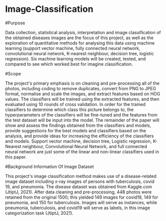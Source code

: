 # Image-Classification
#Purpose  

Data collection, statistical analysis, interpretation and image classification of the obtained diseases images  are the focus of this project, as well as the exploration of quantitative methods for analysing this data using machine learning (support vector machine, fully connected neural network, convolutional neural network, K-nearest neighbour, decision tree, logistic regression). Six machine learning models will be created, tested, and compared to see which worked best for imagine classification. 

#Scope 

The project's primary emphasis is on cleaning and pre-processing all of the photos, including coding to remove duplicates, convert from PNG to JPEG format, normalise and scale the images, and extract features based on HOG values. The classifiers will be trained using the extracted features, and then evaluated using 10 rounds of cross validation. In order for the trained classifiers to determine which class this picture belongs to, the hyperparameters of the classifiers will be fine-tuned and the features from the test dataset will be input into the model. The remainder of the paper will show and assess the findings obtained from the classifiers and models, provide suggestions for the best models and classifiers based on the analysis, and provide ideas for increasing the efficiency of the classifiers and models. Support vector machine, decision tree, Logistic regression, K-Nearest neighbour, Convolutional Neural Network, and full connected neural network are just some of the linear and non-linear classifiers used in this paper.

#Background Information Of Image Dataset 

This project's image classification method makes use of a disease-related image dataset including x-ray images of persons with tuberculosis, covid 19, and pneumonia. The disease dataset was obtained from Kaggle.com (JtiptJ, 2021). After data cleaning and pre-processing, 448 photos were retained from the original 1500; this yielded 149 images for covid19, 149 for pneumonia, and 150 for tuberculosis.  Images will serve as instances, while pneumonia, tuberculosis, and covid19 will serve as labels, in this image categorization task (JtiptJ, 2021).

